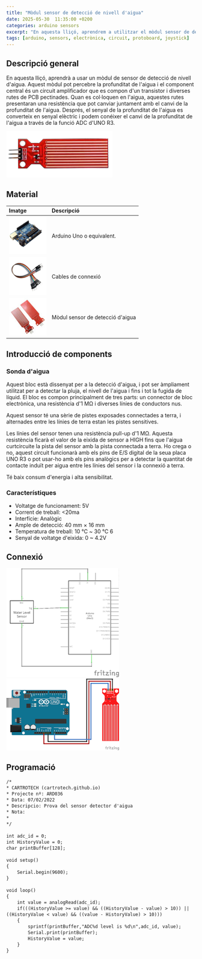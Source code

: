 ```yaml
---
title: "Mòdul sensor de detecció de nivell d'aigua"
date: 2025-05-30  11:35:00 +0200
categories: arduino sensors
excerpt: "En aquesta lliçó, aprendrem a utilitzar el mòdul sensor de detecció de nivell d'aigua."
tags: [arduino, sensors, electrònica, circuit, protoboard, joystick]
---
```


[img1]: /assets/imatges/ard/ard_36_01.png "Pins del mòdul"
[img2]: /assets/imatges/ard/ard_36_02.png "Esquema elèctric"
[img3]: /assets/imatges/ard/ard_36_03.png "Cablejat"
[img4]: /assets/imatges/mat/mat_unor3.png "Arduino Uno o equivalent"
[img5]: /assets/imatges/mat/mat_cables.png "Cables de connexió"
[img6]: /assets/imatges/mat/mat_sensoraigua.jpeg "Mòdul sensor de detecció d'aigua"

## Descripció general

En aquesta lliçó, aprendrà a usar un mòdul de sensor de detecció de
nivell d'aigua. Aquest mòdul pot percebre la profunditat de l'aigua i
el component central és un circuit amplificador que es compon d'un
transistor i diverses rutes de PCB pectinades. Quan es col·loquen en
l'aigua, aquestes rutes presentaran una resistència que pot canviar
juntament amb el canvi de la profunditat de l'aigua. Després, el senyal
de la profunditat de l'aigua es converteix en senyal elèctric i podem
conéixer el canvi de la profunditat de l'aigua a través de la funció
ADC d'UNO R3.

![Pins del mòdul][img1]

## Material

| Imatge | Descripció |
| :----- | :--------- |
| ![Arduino Uno o equivalent][img4] | Arduino Uno o equivalent.        |
| ![Cables de connexió][img5] | Cables de connexió               |
| ![Mòdul sensor de detecció d'aigua][img6] | Mòdul sensor de detecció d'aigua |

## Introducció de components

### Sonda d'aigua

Aquest bloc està dissenyat per a la detecció d'aigua, i pot ser
àmpliament utilitzat per a detectar la pluja, el nivell de l'aigua i
fins i tot la fugida de líquid. El bloc es compon principalment de tres
parts: un connector de bloc electrònica, una resistència d'1 MΩ i
diverses línies de conductors nus.

Aquest sensor té una sèrie de pistes exposades connectades a terra, i
alternades entre les línies de terra estan les pistes sensitives.

Les línies del sensor tenen una resistència pull-up d'1 MΩ. Aquesta
resistència ficarà el valor de la eixida de sensor a HIGH fins que
l'aigua curtcircuite la pista del sensor amb la pista connectada a
terra. Ho crega o no, aquest circuit funcionarà amb els pins de E/S
digital de la seua placa UNO R3 o pot usar-ho amb els pins analògics per
a detectar la quantitat de contacte induït per aigua entre les línies
del sensor i la connexió a terra.

Té baix consum d'energia i alta sensibilitat.

### Característiques

- Voltatge de funcionament: 5V
- Corrent de treball: <20ma
- Interfície: Analògic
- Ample de detecció: 40 mm × 16 mm
- Temperatura de treball: 10 ℃ ~ 30 ℃ 6
- Senyal de voltatge d'eixida: 0 ~ 4.2V

## Connexió

![Esquema elèctric][img2]
![Cablejat][img3]

## Programació

```Arduino
/*
* CARTROTECH (cartrotech.github.io)
* Projecte nº: ARD036
* Data: 07/02/2022
* Descripcio: Prova del sensor detector d'aigua
* Nota:
*
*/

int adc_id = 0;
int HistoryValue = 0;
char printBuffer[128];

void setup()
{
    Serial.begin(9600);
}

void loop()
{
    int value = analogRead(adc_id);
    if(((HistoryValue >= value) && ((HistoryValue - value) > 10)) || ((HistoryValue < value) && ((value - HistoryValue) > 10)))
    {
        sprintf(printBuffer,"ADC%d level is %d\n",adc_id, value);
        Serial.print(printBuffer);
        HistoryValue = value;
    }
}
```
